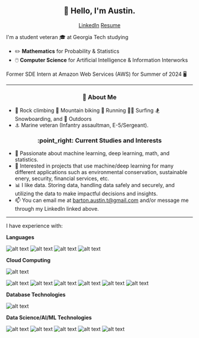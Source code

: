 <h2 align="center">👋 Hello, I'm Austin.</h2>
<p align="center">
  <a href="https://www.linkedin.com/in/austin-b-a525651a7">LinkedIn</a>
  <a href="https://github.com/abarton51/Barton_Austin_T_Resume/blob/main/Barton_Austin_T_Resume_0430.pdf">Resume</a>
</p>

I'm a student veteran 🎓 at Georgia Tech studying
- :pencil2: **Mathematics** for Probability & Statistics
- 🖱️ **Computer Science** for Artificial Intelligence & Information Interworks

Former SDE Intern at Amazon Web Services (AWS) for Summer of 2024 🖥️

-------
<h3 align="center">🍎 About Me</h3>

- 🐐 Rock climbing :mountain_bicyclist: Mountain biking :runner: Running 🏄‍♂️ Surfing :snowboarder: Snowboarding, and :sunrise_over_mountains: Outdoors
- ⚓ Marine veteran (Infantry assaultman, E-5/Sergeant).

<h3 align="center">:point_right: Current Studies and Interests</h3>

- 🌱 Passionate about machine learning, deep learning, math, and statistics.
- 🌳 Interested in projects that use machine/deep learning for many different applications such as environmental conservation, sustainable enery, security, financial services, etc.
- 📊 I like data. Storing data, handling data safely and securely, and utilizing the data to make impactful decisions and insights.
- 📫 You can email me at barton.austin.t@gmail.com and/or message me through my LinkedIn linked above.

---
I have experience with:

**Languages**

![alt text](https://img.shields.io/badge/Python-FFD43B?style=for-the-badge&logo=python&logoColor=blue)
![alt text](https://img.shields.io/badge/TypeScript-007ACC?style=for-the-badge&logo=typescript&logoColor=white)
![alt text](https://img.shields.io/badge/C-00599C?style=for-the-badge&logo=c&logoColor=white)
![alt text](https://img.shields.io/badge/CSS3-1572B6?style=for-the-badge&logo=css3&logoColor=white)

**Cloud Computing**

![alt text](https://img.shields.io/badge/AWS-232F3E?style=for-the-badge&logo=amazonwebservices&logoColor=white)

![alt text](https://img.shields.io/badge/Amazon%20DynamoDB-4053D6?style=for-the-badge&logo=Amazon%20DynamoDB&logoColor=white)
![alt text](https://img.shields.io/badge/Amazon%20S3-569A31?style=for-the-badge&logo=amazons3&logoColor=white)
![alt text](https://img.shields.io/badge/AWS%20Lambda-FF9900?style=for-the-badge&logo=awslambda&logoColor=white)
![alt text](https://img.shields.io/badge/Amazon%20Cloudwatch-4053D6?style=for-the-badge&logo=amazoncloudwatch&logoColor=white)
![alt text](https://img.shields.io/badge/Amazon%20Identity%20Access%20&%20Management-DD344C?style=for-the-badge&logo=amazoniam&logoColor=white)
![alt text](https://img.shields.io/badge/Amazon%20Redshift-8C4FFF?style=for-the-badge&logo=amazonredshift&logoColor=white)

**Database Technologies**

![alt text](https://img.shields.io/badge/MySQL-005C84?style=for-the-badge&logo=mysql&logoColor=white)

**Data Science/AI/ML Technologies**

![alt text](https://img.shields.io/badge/Numpy-777BB4?style=for-the-badge&logo=numpy&logoColor=white)
![alt text](https://img.shields.io/badge/Pandas-2C2D72?style=for-the-badge&logo=pandas&logoColor=white)
![alt text](https://img.shields.io/badge/PyTorch-EE4C2C?style=for-the-badge&logo=pytorch&logoColor=white)
![alt text](https://img.shields.io/badge/TensorFlow-FF6F00?style=for-the-badge&logo=tensorflow&logoColor=white)
![alt text](https://img.shields.io/badge/scikit_learn-F7931E?style=for-the-badge&logo=scikit-learn&logoColor=white)

<!--_
<h3 align="center">:point_right: Languages, Libraries, etc.</h3>

![alt text](https://img.shields.io/badge/-Git-F05032.svg?&style=flat&logo=git&logoColor=white)
![alt text](https://img.shields.io/badge/-MySQL-4479A1.svg?&style=flat&logo=mysql&logoColor=white)
![alt text](https://img.shields.io/badge/-NumPy-013243.svg?&style=flat&logo=numpy&logoColor=white)
![alt text](https://img.shields.io/badge/-Pandas-150458.svg?&style=flat&logo=pandas&logoColor=white)
![alt text](https://img.shields.io/badge/-Python-3776AB.svg?&style=flat&logo=python&logoColor=white)
![alt text](https://img.shields.io/badge/-PyTorch-EE4C2C.svg?&style=flat&logo=pytorch&logoColor=white)
![alt text](https://img.shields.io/badge/-Scikit--learn-F7931E.svg?&style=flat&logo=scikit-learn&logoColor=white)
![alt text](https://img.shields.io/badge/-LangChain-6CBB3C.svg?&style=flat&logo=langchain&logoColor=white)
![alt text](https://img.shields.io/badge/-Java-F7DF1E.svg?&style=flat&logo=javas&logoColor=white)
--->

<!---
AustinTeddyCodes/AustinTeddyCodes is a ✨ special ✨ repository because its `README.md` (this file) appears on your GitHub profile.
You can click the Preview link to take a look at your changes.
--->
